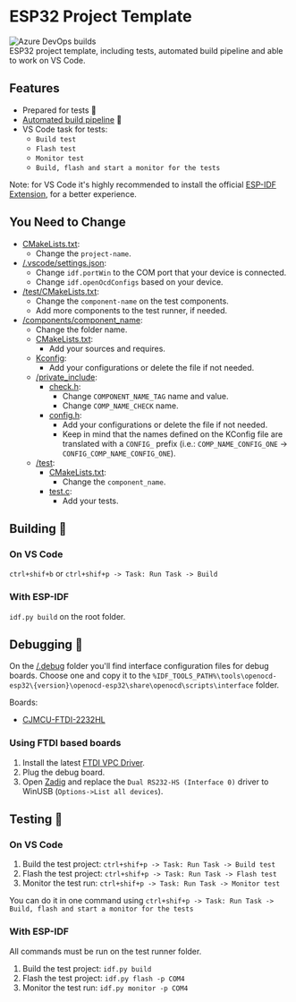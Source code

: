 # ESP32 Project Template

![Azure DevOps builds](https://img.shields.io/azure-devops/build/gfurtadoalmeida/GitHub/38?)  
ESP32 project template, including tests, automated build pipeline and able to work on VS Code.  

## Features

* Prepared for tests 🧪
* [Automated build pipeline](/.pipeline/) 🚀
* VS Code task for tests:
  * `Build test`
  * `Flash test`
  * `Monitor test`
  * `Build, flash and start a monitor for the tests`

Note: for VS Code it's highly recommended to install the official [ESP-IDF Extension](https://marketplace.visualstudio.com/items?itemName=espressif.esp-idf-extension), for a better experience.

## You Need to Change

* [CMakeLists.txt](/CMakeLists.txt):
  * Change the `project-name`.
* [/.vscode/settings.json](/.vscode/settings.json):
  * Change `idf.portWin` to the COM port that your device is connected.
  * Change `idf.openOcdConfigs` based on your device.
* [/test/CMakeLists.txt](/test/CMakeLists.txt):
  * Change the `component-name` on the test components.
  * Add more components to the test runner, if needed.
* [/components/component_name](/components/component_name/):
  * Change the folder name.
  * [CMakeLists.txt](/components/component_name/CMakeLists.txt):
    * Add your sources and requires.
  * [Kconfig](/components/component_name/Kconfig):
    * Add your configurations or delete the file if not needed.
  * [/private_include](/components/component_name/private_include/):
    * [check.h](/components/component_name/private_include/check.h):
      * Change `COMPONENT_NAME_TAG` name and value.
      * Change `COMP_NAME_CHECK` name.
    * [config.h](/components/component_name/private_include/config.h):
      * Add your configurations or delete the file if not needed.
      * Keep in mind that the names defined on the KConfig file are translated with a `CONFIG_` prefix (i.e.: `COMP_NAME_CONFIG_ONE` -> `CONFIG_COMP_NAME_CONFIG_ONE`).
  * [/test](/components/component_name/test/):
    * [CMakeLists.txt](/components/component_name/test/CMakeLists.txt):
      * Change the `component_name`.
    * [test.c](/components/component_name/test/test.c):
      * Add your tests.

## Building 🔨

### On VS Code

```ctrl+shif+b``` or ```ctrl+shif+p -> Task: Run Task -> Build```

### With ESP-IDF

```idf.py build``` on the root folder.

## Debugging 🧩

On the [/.debug](/.debug/) folder you'll find interface configuration files for debug boards. Choose one and copy it to the `%IDF_TOOLS_PATH%\tools\openocd-esp32\{version}\openocd-esp32\share\openocd\scripts\interface` folder.

Boards:

* [CJMCU-FTDI-2232HL](https://www.aliexpress.com/wholesale?SearchText=cjmcu+2232hl)

### Using FTDI based boards

1. Install the latest [FTDI VPC Driver](https://www.ftdichip.com/Drivers/VCP.htm).
2. Plug the debug board.
3. Open [Zadig](https://zadig.akeo.ie/) and replace the `Dual RS232-HS (Interface 0)` driver to WinUSB (`Options->List all devices`).

## Testing 🧪

### On VS Code

1. Build the test project: `ctrl+shif+p -> Task: Run Task -> Build test`
2. Flash the test project: `ctrl+shif+p -> Task: Run Task -> Flash test`
3. Monitor the test run: `ctrl+shif+p -> Task: Run Task -> Monitor test`

You can do it in one command using `ctrl+shif+p -> Task: Run Task -> Build, flash and start a monitor for the tests`

### With ESP-IDF

All commands must be run on the test runner folder.

1. Build the test project: `idf.py build`
2. Flash the test project: `idf.py flash -p COM4`
3. Monitor the test run: `idf.py monitor -p COM4`
